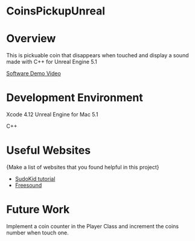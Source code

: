 # CoinsPickupUnreal
# Overview

This is pickuable coin that disappears when touched and display a sound made with C++ for Unreal Engine 5.1

[Software Demo Video](https://www.youtube.com/watch?v=SnG_DKob20Q)

# Development Environment

Xcode 4.12
Unreal Engine for Mac 5.1

C++

# Useful Websites

{Make a list of websites that you found helpful in this project}

- [SudoKid tutorial](https://www.youtube.com/watch?v=hdPLksXY9sA)
- [Freesound](https://freesound.org/)

# Future Work

Implement a coin counter in the Player Class and increment the coins number when touch one.
